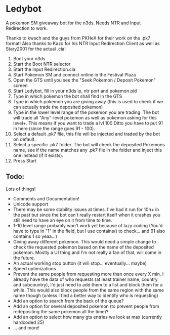 # Ledybot
A pokemon SM giveaway bot for the n3ds. Needs NTR and Input Redirection to work.

Thanks to kwsch and the guys from PKHeX for their work on the .pk7 format!
Also thanks to Kazo for his NTR Input Redirection Client as well as Stary2001 for the actual .cia!

1. Boot your n3ds
2. Start the Boot NTR selector
3. Start the Input Redirection.cia
4. Start Pokemon SM and connect online in the Festival Plaza
5. Open the GTS until you see the "Seek Pokemon / Deposit Pokemon" screen
6. Start Ledybot, fill in your n3ds ip, ntr port and pokemon pid
7. Type in which pokemon the bot shall find in the GTS
8. Type in which pokemon you are giving away (this is used to check if we can actually trade the deposited pokemon)
9. Type in the lower level range of the pokemon you are trading. The bot will trade all "Any"-level pokemon as well as pokemon asking for this level+. This means if you want to trade a lvl 100 Ditto you have to put 91 in here (since the range goes 91 - 100).
10. Select a default .pk7 file, this file will be injected and traded by the bot on default.
11. Select a specific .pk7 folder. The bot will check the deposited Pokemons name, see if the name matches any .pk7 file in the folder and inject this one instead (if it exists).
12. Press Start

## Todo:

Lots of things!
- Comments and Documentation!
- Unicode support
- There may be some stability issues at times. I've had it run for 10h+ in the past but since the bot can't really restart itself when it crashes you still need to have an eye on it from time to time.
- 1-10 level range probably won't work yet because of lazy coding (You'd have to type in "1" in the field, but I use contains() to check... and 91 also contains 1 so yeaa...)
- Giving away different pokemon. This would need a simple change to check the requested pokemon based on the name of the deposited pokemon. Mostly a UI thing and I'm not really a fan of that, will come in the future.
- An actual working stop button (it will stop... eventually... maybe)
- Speed optimizations
- Prevent the same people from requesting more than once every X min. I already have the data of who requests (at least trainer name, country and subcountry), I'd just need to add them to a list and block them for a while. This would also block people from the same region with the same name though (unless I find a better way to identify who is requesting)
- Add an option to search from the back of the queue?
- Add an option for several deposited pokemon (to prevent people from redepositing the same pokemon all the time)?
- Add an option to select how many gts entries we look at max (currently hardcoded 25)
- ... and more!